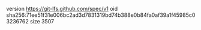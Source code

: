 version https://git-lfs.github.com/spec/v1
oid sha256:71ee51f31e006bc2ad3d7831319bd74b388e0b84fa0af39a1f45985c03236762
size 3507
